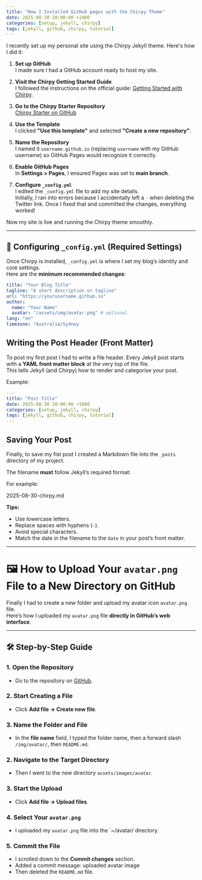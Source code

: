 ```yaml
---
title: "How I Installed GitHub pages with the Chirpy Theme"
date: 2025-08-30 20:00:00 +1000
categories: [setup, jekyll, chirpy]
tags: [jekyll, github, chirpy, tutorial]
---
```


I recently set up my personal site using the Chirpy Jekyll theme. Here's how I did it:

1. **Set up GitHub**  
   I made sure I had a GitHub account ready to host my site.

2. **Visit the Chirpy Getting Started Guide**  
   I followed the instructions on the official guide: [Getting Started with Chirpy](https://chirpy.cotes.page/posts/getting-started/).

3. **Go to the Chirpy Starter Repository**  
   [Chirpy Starter on GitHub](https://github.com/cotes2020/chirpy-starter)

4. **Use the Template**  
   I clicked **"Use this template"** and selected **"Create a new repository"**.

5. **Name the Repository**  
   I named it `username.github.io` (replacing `username` with my GitHub username) so GitHub Pages would recognize it correctly.

6. **Enable GitHub Pages**  
   In **Settings > Pages**, I ensured Pages was set to **main branch**.

7. **Configure `_config.yml`**  
   I edited the `_config.yml` file to add my site details.  
   Initially, I ran into errors because I accidentally left a `-` when deleting the Twitter link. Once I fixed that and committed the changes, everything worked!

Now my site is live and running the Chirpy theme smoothly.  

---

## 🔧 Configuring `_config.yml` (Required Settings)

Once Chirpy is installed, `_config.yml` is where I set my blog’s identity and core settings.  
Here are the **minimum recommended changes**:

```yaml
title: "Your Blog Title"
tagline: "A short description or tagline"
url: "https://yourusername.github.io"
author:
  name: "Your Name"
  avatar: "/assets/img/avatar.png" # optional
lang: "en"
timezone: "Australia/Sydney
```

## Writing the Post Header (Front Matter)

To post my first post I had to write a file header. Every Jekyll post starts with a **YAML front matter block** at the very top of the file.  
This tells Jekyll (and Chirpy) how to render and categorise your post.

Example:

```yaml
---
title: "Post Title"
date: 2025-08-30 20:00:00 +1000
categories: [setup, jekyll, chirpy]
tags: [jekyll, github, chirpy, tutorial]
---
```

## Saving Your Post

Finally, to save my fist post I created a Markdown file into the `_posts` directory of my project.

The filename **must** follow Jekyll’s required format:


For example:

2025-08-30-chirpy.md

**Tips:**
- Use lowercase letters.
- Replace spaces with hyphens (`-`).
- Avoid special characters.
- Match the date in the filename to the `date` in your post’s front matter.

---

# 🖼 How to Upload Your `avatar.png` File to a New Directory on GitHub

Finally I had to create a new folder and upload my avatar icon `avatar.png` file.  
Here’s how I uploaded my `avatar.png` file **directly in GitHub’s web interface**.

---

## 🛠 Step‑by‑Step Guide

### 1. Open the Repository
- Go to the repository on [GitHub](https://github.com).

### 2. Start Creating a File
- Click **Add file → Create new file**.

### 3. Name the Folder and File
- In the **file name** field, I typed the folder name, then a forward slash `/img/avatar/`, then `README.md`.

### 2. Navigate to the Target Directory
- Then I went to the new directory `assets/images/avatar`. 

### 3. Start the Upload
- Click **Add file → Upload files**.

### 4. Select Your `avatar.png`
- I uploaded my `avatar.png` file into the `~/avatar/ directory.

### 5. Commit the File
- I scrolled down to the **Commit changes** section.
- Added a commit message: uploaded avatar image
- Then deleted the `README.md` file.
